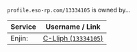 `profile.eso-rp.com/13334105` is owned by&hellip;

Service   | Username / Link
--------- | ---------------
Enjin:    | [C-Lliph (`13334105`)](http://eso-rp.com/profile/13334105)
